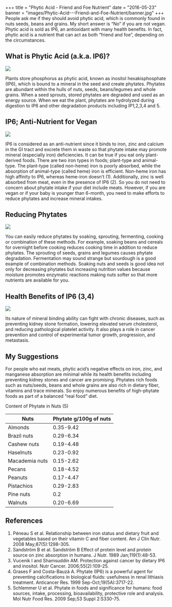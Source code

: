 +++
title  = "Phytic Acid - Friend and Foe Nutrient"
date   = "2016-05-23"
banner = "images/Phytic-Acid---Friend-and-Foe-Nutrient/banner.jpg"
+++
﻿People ask me if they should avoid phytic acid, which is commonly found in nuts seeds, beans and grains. My short answer is “No” if you are not vegan. Phytic acid is sold as IP6, an antioxidant with many health benefits. In fact, phytic acid is a nutrient that can act as both “friend and foe”, depending on the circumstances.
 
## What is Phytic Acid (a.k.a. IP6)?


![](/images/Phytic-Acid---Friend-and-Foe-Nutrient/PhyticAcid2.jpg)


Plants store phosphorus as phytic acid, known as inositol hexakisphosphate (IP6), which is bound to a mineral in the seed and create phytates. Phytates are abundant within the hulls of nuts, seeds, beans/legumes and whole grains. When a seed sprouts, stored phytates are degraded and used as an energy source. When we eat the plant, phytates are hydrolyzed during digestion to IP6 and other degradation products including IP1,2,3,4 and 5.
 
## IP6; Anti-Nutrient for Vegan


![](/images/Phytic-Acid---Friend-and-Foe-Nutrient/PhyticAcid3.jpg)


IP6 is considered as an anti-nutrient since it binds to iron, zinc and calcium in the GI tract and excrete them in waste so that phytate intake may promote mineral (especially iron) deficiencies. It can be true if you eat only plant-derived foods. There are two iron types in foods; plant-type and animal-type. The plant-type (called non-heme) iron is poorly absorbed, while the absorption of animal-type (called heme) iron is efficient. Non-heme iron has high affinity to IP6, whereas heme-iron doesn’t (1). Additionally, zinc is well absorbed from meat, even in the presence of IP6 (2). So you do not need to concern about phytate intake if your diet include meats. However, if you are vegan or if your baby is younger than 6-month, you need to make efforts to reduce phytates and increase mineral intakes.
 
## Reducing Phytates


![](/images/Phytic-Acid---Friend-and-Foe-Nutrient/PhyticAcid4.jpg)


You can easily reduce phytates by soaking, sprouting, fermenting, cooking or combination of these methods. For example, soaking beans and cereals for overnight before cooking reduces cooking time in addition to reduce phytates. The sprouting of seeds, grains and legumes causes phytate degradation. Fermentation may sound strange but sourdough is a good example of combination methods. Soaking nuts and seeds is good idea not only for decreasing phytates but increasing nutrition values because moisture promotes enzymatic reactions making nuts softer so that more nutrients are available for you. 
 
## Health Benefits of IP6 (3,4)


![](/images/Phytic-Acid---Friend-and-Foe-Nutrient/PhyticAcid5.jpg)


Its nature of mineral binding ability can fight with chronic diseases, such as preventing kidney stone formation, lowering elevated serum cholesterol, and reducing pathological platelet activity. It also plays a role in cancer prevention and control of experimental tumor growth, progression, and metastasis.
 
## My Suggestions
        
For people who eat meats, phytic acid’s negative effects on iron, zinc, and manganese absorption are minimal while its health benefits including preventing kidney stones and cancer are promising. Phytates rich foods such as nuts/seeds, beans and whole grains are also rich in dietary fiber, vitamins and trace minerals. So enjoy numerous benefits of high-phytate foods as part of a balanced “real food” diet.
 
Content of Phytate in Nuts (5)


Nuts           | Phytate g/100g of nuts
----           | ---
Almonds        | 0.35-9.42
Brazil nuts    | 0.29-6.34
Cashew nuts    | 0.19-4.48
Haselnuts      | 0.23-0.92
Macademia nuts | 0.15-2.62
Pecans         | 0.18-4.52
Peanuts        | 0.17-4.47
Pistachios     | 0.29-2.83
Pine nuts      | 0.2
Walnuts        | 0.20-6.69


## References


1. Péneau S et al. Relationship between iron status and dietary fruit and vegetables based on their vitamin C and fiber content. Am J Clin Nutr. 2008 May;87(5):1298-305.
2. Sandström B et al. Sandström B Effect of protein level and protein source on zinc absorption in humans. J Nutr. 1989 Jan;119(1):48-53.
3. Vucenik I and Shamsuddin AM. Protection against cancer by dietary IP6 and inositol. Nutr Cancer. 2006;55(2):109-25.
4. Grases F and Costa-Bauzá A. Phytate (IP6) is a powerful agent for preventing calcifications in biological fluids: usefulness in renal lithiasis treatment. Anticancer Res. 1999 Sep-Oct;19(5A):3717-22.
5. Schlemmer U et al. Phytate in foods and significance for humans: food sources, intake, processing, bioavailability, protective role and analysis. Mol Nutr Food Res. 2009 Sep;53 Suppl 2:S330-75.
